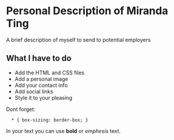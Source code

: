 # Personal Description of Miranda Ting 
A brief description of myself to send to potential employers

## What I have to do 
* Add the HTML and CSS files
* Add a personal image
* Add your contact info
* Add social links
* Style it to your pleasing


Dont forget:

      * { box-sizing: border-box; }

In your text you can use **bold** or *emphesis* text. 
